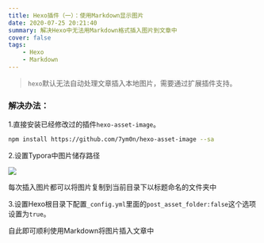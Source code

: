```yaml
---
title: Hexo插件（一）：使用Markdown显示图片
date: 2020-07-25 20:21:40
summary: 解决Hexo中无法用Markdown格式插入图片到文章中
cover: false
tags:
	- Hexo
	- Markdown
---
```


> `hexo`默认无法自动处理文章插入本地图片，需要通过扩展插件支持。

### 解决办法：

1.直接安装已经修改过的插件`hexo-asset-image`。

```bash
npm install https://github.com/7ym0n/hexo-asset-image --sa
```

2.设置Typora中图片储存路径

![](http://s54.99854.men/2020/07/25/b4f68e944fe1db8c6c2f709fe831629f.png)

每次插入图片都可以将图片复制到当前目录下以标题命名的文件夹中

3.设置Hexo根目录下配置`_config.yml`里面的`post_asset_folder:false`这个选项设置为`true`。

自此即可顺利使用Markdown将图片插入文章中